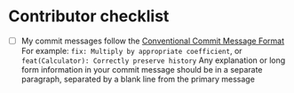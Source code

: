 # Contributor checklist

- [ ] My commit messages follow the [Conventional Commit Message Format](https://gist.github.com/stephenparish/9941e89d80e2bc58a153#format-of-the-commit-message)
      For example: `fix: Multiply by appropriate coefficient`, or
      `feat(Calculator): Correctly preserve history`
      Any explanation or long form information in your commit message should be
      in a separate paragraph, separated by a blank line from the primary message
